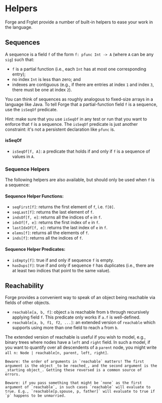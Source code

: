 # Helpers

Forge and Frglet provide a number of built-in helpers to ease your work in the language.

## Sequences

A sequence is a field `f` of the form `f: pfunc Int -> A` (where `A` can be any `sig`) such that:

- `f` is a partial function (i.e., each `Int` has at most one corresponding entry);
- no index `Int` is less than zero; and
- indexes are contiguous (e.g., if there are entries at index `1` and index `3`, there must be one at index `2`).

You can think of sequences as roughly analogous to fixed-size arrays in a language like Java. To tell Forge that a partial-function field `f` is a sequence, use the `isSeqOf` predicate.

Hint: make sure that you use `isSeqOf` in any test or run that you want to enforce that `f` is a sequence. The `isSeqOf` predicate is just another constraint: it's not a persistent declaration like `pfunc` is.

#### isSeqOf

- `isSeqOf[f, A]`: a predicate that holds if and only if `f` is a sequence of values in `A`.

### Sequence Helpers

The following helpers are also available, but should only be used when `f` is a sequence:

#### Sequence Helper Functions:

- `seqFirst[f]`: returns the first element of `f`, i.e. `f[0]`.
- `seqLast[f]`: returns the last element of `f`.
- `indsOf[f, e]`: returns all the indices of `e` in `f`.
- `idxOf[f, e]`: returns the first index of `e` in `f`.
- `lastIdxOf[f, e]`: returns the last index of `e` in `f`.
- `elems[f]`: returns all the elements of `f`.
- `inds[f]`: returns all the indices of `f`.

#### Sequence Helper Predicates:

- `isEmpty[f]`: true if and only if sequence `f` is empty.
- `hasDups[f]`: true if and only if sequence `f` has duplicates (i.e., there are at least two indices that point to the same value).

## Reachability

Forge provides a convenient way to speak of an object being reachable via fields of other objects.

- `reachable[a, b, f]`: object `a` is reachable from `b` through recursively applying field `f`. This predicate only works if `a.f` is well-defined.
- `reachable[a, b, f1, f2, ...]`: an extended version of `reachable` which supports using more than one field to reach `a` from `b`.

The extended version of reachable is useful if you wish to model, e.g., binary trees where nodes have a `left` and `right` field. In such a model, if you want to quantify over all descendents of a `parent` node, you might write `all n: Node | reachable[n, parent, left, right]`.

~~~admonish title="Order matters!"
Beware: the order of arguments in `reachable` matters! The first argument is the object _to be reached_, and the second argument is the _starting object_. Getting these reversed is a common source of errors.
~~~

~~~admonish title="The value `none` is reachable from anything"
Beware: if you pass something that might be `none` as the first argument of `reachable`, in such cases `reachable` will evaluate to true. E.g., `reachable[p.spouse, p, father]` will evaluate to true if `p` happens to be unmarried.
~~~